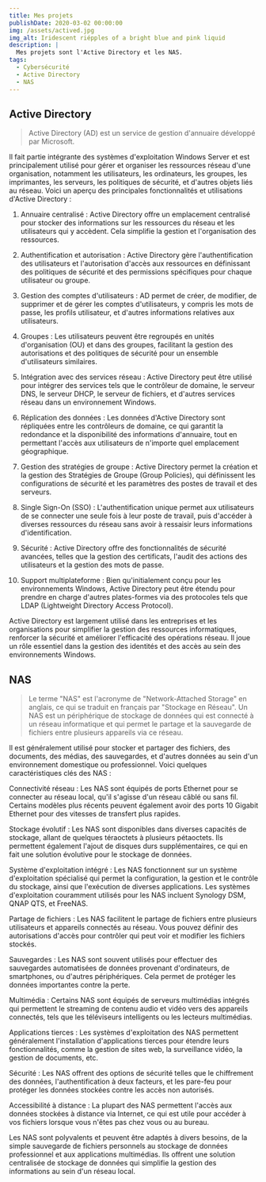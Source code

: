 ```yaml
---
title: Mes projets
publishDate: 2020-03-02 00:00:00
img: /assets/actived.jpg
img_alt: Iridescent riépples of a bright blue and pink liquid
description: | 
  Mes projets sont l'Active Directory et les NAS.
tags:
  - Cybersécurité
  - Active Directory
  - NAS
---
```


## Active Directory

> Active Directory (AD) est un service de gestion d'annuaire développé par Microsoft.

 Il fait partie intégrante des systèmes d'exploitation Windows Server et est principalement utilisé pour gérer et organiser les ressources réseau d'une organisation, notamment les utilisateurs, les ordinateurs, les groupes, les imprimantes, les serveurs, les politiques de sécurité, et d'autres objets liés au réseau.
 Voici un aperçu des principales fonctionnalités et utilisations d'Active Directory :

1. Annuaire centralisé : Active Directory offre un emplacement centralisé pour stocker des informations sur les ressources du réseau et les utilisateurs qui y accèdent. Cela simplifie la gestion et l'organisation des ressources.

2. Authentification et autorisation : Active Directory gère l'authentification des utilisateurs et l'autorisation d'accès aux ressources en définissant des politiques de sécurité et des permissions spécifiques pour chaque utilisateur ou groupe.

3. Gestion des comptes d'utilisateurs : AD permet de créer, de modifier, de supprimer et de gérer les comptes d'utilisateurs, y compris les mots de passe, les profils utilisateur, et d'autres informations relatives aux utilisateurs.

4. Groupes : Les utilisateurs peuvent être regroupés en unités d'organisation (OU) et dans des groupes, facilitant la gestion des autorisations et des politiques de sécurité pour un ensemble d'utilisateurs similaires.

5. Intégration avec des services réseau : Active Directory peut être utilisé pour intégrer des services tels que le contrôleur de domaine, le serveur DNS, le serveur DHCP, le serveur de fichiers, et d'autres services réseau dans un environnement Windows.

6. Réplication des données : Les données d'Active Directory sont répliquées entre les contrôleurs de domaine, ce qui garantit la redondance et la disponibilité des informations d'annuaire, tout en permettant l'accès aux utilisateurs de n'importe quel emplacement géographique.

7. Gestion des stratégies de groupe : Active Directory permet la création et la gestion des Stratégies de Groupe (Group Policies), qui définissent les configurations de sécurité et les paramètres des postes de travail et des serveurs.

8. Single Sign-On (SSO) : L'authentification unique permet aux utilisateurs de se connecter une seule fois à leur poste de travail, puis d'accéder à diverses ressources du réseau sans avoir à ressaisir leurs informations d'identification.

9. Sécurité : Active Directory offre des fonctionnalités de sécurité avancées, telles que la gestion des certificats, l'audit des actions des utilisateurs et la gestion des mots de passe.

10. Support multiplateforme : Bien qu'initialement conçu pour les environnements Windows, Active Directory peut être étendu pour prendre en charge d'autres plates-formes via des protocoles tels que LDAP (Lightweight Directory Access Protocol).

Active Directory est largement utilisé dans les entreprises et les organisations pour simplifier la gestion des ressources informatiques, renforcer la sécurité et améliorer l'efficacité des opérations réseau. Il joue un rôle essentiel dans la gestion des identités et des accès au sein des environnements Windows.

## NAS

> Le terme "NAS" est l'acronyme de "Network-Attached Storage" en anglais, ce qui se traduit en français par "Stockage en Réseau". Un NAS est un périphérique de stockage de données qui est connecté à un réseau informatique et qui permet le partage et la sauvegarde de fichiers entre plusieurs appareils via ce réseau.

 Il est généralement utilisé pour stocker et partager des fichiers, des documents, des médias, des sauvegardes, et d'autres données au sein d'un environnement domestique ou professionnel. Voici quelques caractéristiques clés des NAS :

Connectivité réseau : Les NAS sont équipés de ports Ethernet pour se connecter au réseau local, qu'il s'agisse d'un réseau câblé ou sans fil. Certains modèles plus récents peuvent également avoir des ports 10 Gigabit Ethernet pour des vitesses de transfert plus rapides.

Stockage évolutif : Les NAS sont disponibles dans diverses capacités de stockage, allant de quelques téraoctets à plusieurs pétaoctets. Ils permettent également l'ajout de disques durs supplémentaires, ce qui en fait une solution évolutive pour le stockage de données.

Système d'exploitation intégré : Les NAS fonctionnent sur un système d'exploitation spécialisé qui permet la configuration, la gestion et le contrôle du stockage, ainsi que l'exécution de diverses applications. Les systèmes d'exploitation couramment utilisés pour les NAS incluent Synology DSM, QNAP QTS, et FreeNAS.

Partage de fichiers : Les NAS facilitent le partage de fichiers entre plusieurs utilisateurs et appareils connectés au réseau. Vous pouvez définir des autorisations d'accès pour contrôler qui peut voir et modifier les fichiers stockés.

Sauvegardes : Les NAS sont souvent utilisés pour effectuer des sauvegardes automatisées de données provenant d'ordinateurs, de smartphones, ou d'autres périphériques. Cela permet de protéger les données importantes contre la perte.

Multimédia : Certains NAS sont équipés de serveurs multimédias intégrés qui permettent le streaming de contenu audio et vidéo vers des appareils connectés, tels que les téléviseurs intelligents ou les lecteurs multimédias.

Applications tierces : Les systèmes d'exploitation des NAS permettent généralement l'installation d'applications tierces pour étendre leurs fonctionnalités, comme la gestion de sites web, la surveillance vidéo, la gestion de documents, etc.

Sécurité : Les NAS offrent des options de sécurité telles que le chiffrement des données, l'authentification à deux facteurs, et les pare-feu pour protéger les données stockées contre les accès non autorisés.

Accessibilité à distance : La plupart des NAS permettent l'accès aux données stockées à distance via Internet, ce qui est utile pour accéder à vos fichiers lorsque vous n'êtes pas chez vous ou au bureau.

Les NAS sont polyvalents et peuvent être adaptés à divers besoins, de la simple sauvegarde de fichiers personnels au stockage de données professionnel et aux applications multimédias. Ils offrent une solution centralisée de stockage de données qui simplifie la gestion des informations au sein d'un réseau local.